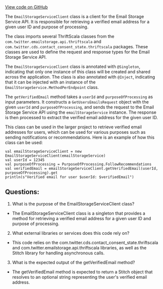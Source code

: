 [View code on GitHub](https://github.com/misbahsy/the-algorithm/follow-recommendations-service/common/src/main/scala/com/twitter/follow_recommendations/common/clients/email_storage_service/EmailStorageServiceClient.scala)

The `EmailStorageServiceClient` class is a client for the Email Storage Service API. It is responsible for retrieving a verified email address for a given user ID and purpose of processing. 

The class imports several ThriftScala classes from the `com.twitter.emailstorage.api.thriftscala` and `com.twitter.cds.contact_consent_state.thriftscala` packages. These classes are used to define the request and response types for the Email Storage Service API.

The `EmailStorageServiceClient` class is annotated with `@Singleton`, indicating that only one instance of this class will be created and shared across the application. The class is also annotated with `@Inject`, indicating that it can be injected with an instance of the `EmailStorageService.MethodPerEndpoint` class.

The `getVerifiedEmail` method takes a `userId` and `purposeOfProcessing` as input parameters. It constructs a `GetUsersEmailsRequest` object with the given `userId` and `purposeOfProcessing`, and sends the request to the Email Storage Service API using the `emailStorageService` instance. The response is then processed to extract the verified email address for the given user ID.

This class can be used in the larger project to retrieve verified email addresses for users, which can be used for various purposes such as sending notifications or recommendations. Here is an example of how this class can be used:

```
val emailStorageServiceClient = new EmailStorageServiceClient(emailStorageService)
val userId = 12345
val purposeOfProcessing = PurposeOfProcessing.FollowRecommendations
val verifiedEmail = emailStorageServiceClient.getVerifiedEmail(userId, purposeOfProcessing).get
println(s"Verified email for user $userId: $verifiedEmail")
```
## Questions: 
 1. What is the purpose of the EmailStorageServiceClient class?
- The EmailStorageServiceClient class is a singleton that provides a method for retrieving a verified email address for a given user ID and purpose of processing.

2. What external libraries or services does this code rely on?
- This code relies on the com.twitter.cds.contact_consent_state.thriftscala and com.twitter.emailstorage.api.thriftscala libraries, as well as the Stitch library for handling asynchronous calls.

3. What is the expected output of the getVerifiedEmail method?
- The getVerifiedEmail method is expected to return a Stitch object that resolves to an optional string representing the user's verified email address.